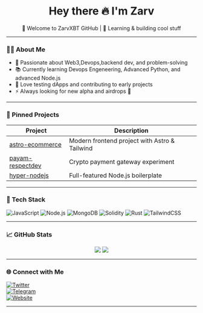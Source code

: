 <h1 align="center">Hey there 🔥 I'm Zarv</h1>
<p align="center">🌱 Welcome to  ZarvXBT GitHub | 🧠 Learning & building cool stuff</p>

---

### 👨‍💻 About Me
- 🚀 Passionate about Web3,Devops,backend dev, and problem-solving  
- 📚 Currently learning Devops Engeneering, Advanced Python, and advanced Node.js  
- 🧪 Love testing dApps and contributing to early projects  
- ⚡ Always looking for new alpha and airdrops 👀

---

### 🚀 Pinned Projects
| Project | Description |
|--------|-------------|
| [astro-ecommerce](https://github.com/zarvxbt/astro-ecommerce) | Modern frontend project with Astro & Tailwind |
| [payam-respectdev](https://github.com/zarvxbt/payam-respectdev) | Crypto payment gateway experiment |
| [hyper-nodejs](https://github.com/zarvxbt/hyper-nodejs) | Full-featured Node.js boilerplate |

---

### 🧰 Tech Stack
![JavaScript](https://img.shields.io/badge/-JavaScript-black?style=flat-square&logo=javascript)
![Node.js](https://img.shields.io/badge/-Node.js-black?style=flat-square&logo=node.js)
![MongoDB](https://img.shields.io/badge/-MongoDB-black?style=flat-square&logo=mongodb)
![Solidity](https://img.shields.io/badge/-Solidity-black?style=flat-square&logo=solidity)
![Rust](https://img.shields.io/badge/-Rust-black?style=flat-square&logo=rust)
![TailwindCSS](https://img.shields.io/badge/-TailwindCSS-black?style=flat-square&logo=tailwindcss)

---

### 📈 GitHub Stats

<p align="center">
  <img src="https://github-readme-stats.vercel.app/api?username=zarvxbt&show_icons=true&theme=radical" />
  <img src="https://github-readme-stats.vercel.app/api/top-langs/?username=Zarv&layout=compact&theme=radical" />
</p>

---

### 🌐 Connect with Me

[![Twitter](https://img.shields.io/badge/-@yourhandle-1DA1F2?style=flat-square&logo=twitter&logoColor=white)](https://twitter.com/zarvxbt)  
[![Telegram](https://img.shields.io/badge/-@yourtguser-2CA5E0?style=flat-square&logo=telegram&logoColor=white)](https://t.me/zarvxbt)  
[![Website](https://img.shields.io/badge/-Portfolio-000000?style=flat-square&logo=github&logoColor=white)](https://zarvxbt.xyz)

---
